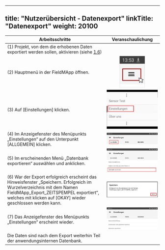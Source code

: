 
---
title: "Nutzerübersicht - Datenexport"
linkTitle: "Datenexport"
weight: 20100
---

| Arbeitsschritte | Veranschaulichung |
| ------ | :-----: |
| (1) Projekt, von dem die erhobenen Daten exportiert werden sollen, aktivieren (siehe [1.6](1.6%20Projekt%20aktivieren)) |  |
| (2) Hauptmenü in der FieldMApp öffnen. | ![](/screenshots/fig/FirstSteps/de/FirstSteps_2_1_img_01_en.jpg) |
| (3) Auf [Einstellungen] klicken. | ![](/screenshots/fig/FirstSteps/de/FirstSteps_2_1_img_02_de.jpg) |
| (4) Im Anzeigefenster des Menüpunkts „Einstellungen“ auf den Unterpunkt [ALLGEMEIN] klicken. | ![](/screenshots/fig/FirstSteps/de/FirstSteps_2_1_img_03_de.jpg) |
| (5) Im erscheinenden Menü „Datenbank exportieren“ auswählen und anklicken. | ![](/screenshots/fig/FirstSteps/de/FirstSteps_2_1_img_04_de.jpg) |
| (6) War der Export erfolgreich erscheint das Hinweisfenster „Speichern. Erfolgreich im Wurzelverzeichnis mit dem Namen FieldMApp_Export_ZEITSPEMPEL exportiert“, welches mit klicken auf [OKAY] wieder geschlossen werden kann. | ![](/screenshots/fig/FirstSteps/de/FirstSteps_2_1_img_05_de.jpg) |
| (7) Das Anzeigefenster des Menüpunkts „Einstellungen“ erscheint wieder. | ![](/screenshots/fig/FirstSteps/de/FirstSteps_2_1_img_06_de.jpg) |
| Die Daten sind nach dem Export weiterhin Teil der anwendungsinternen Datenbank.  | |
